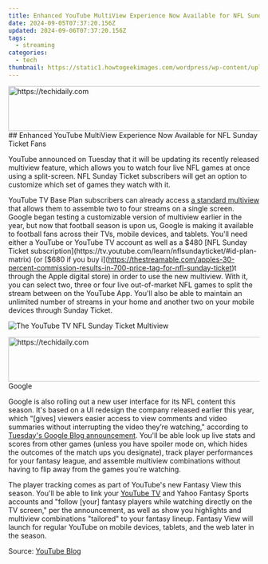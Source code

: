 ```yaml
---
title: Enhanced YouTube MultiView Experience Now Available for NFL Sunday Ticket Fans
date: 2024-09-05T07:37:20.156Z
updated: 2024-09-06T07:37:20.156Z
tags:
  - streaming
categories:
  - tech
thumbnail: https://static1.howtogeekimages.com/wordpress/wp-content/uploads/2024/08/youtube-tv-logo-1.jpg
---
```


<!-- affiliate ads begin -->
<a href="https://electronicx.pxf.io/c/5597632/1166360/14483" target="_top" id="1166360">
  <img src="//a.impactradius-go.com/display-ad/14483-1166360" border="0" alt="https://techidaily.com" width="728" height="90"/>
</a>
<img height="0" width="0" src="https://electronicx.pxf.io/i/5597632/1166360/14483" style="position:absolute;visibility:hidden;" border="0" />
<!-- affiliate ads end -->
## Enhanced YouTube MultiView Experience Now Available for NFL Sunday Ticket Fans

YouTube announced on Tuesday that it will be updating its recently released multiview feature, which allows you to watch four live NFL games at once using a split-screen. NFL Sunday Ticket subscribers will get an option to customize which set of games they watch with it.

 YouTube TV Base Plan subscribers can already access [a standard multiview](https://support.google.com/youtubetv/answer/13418774?hl=en) that allows them to assemble two to four streams on a single screen. Google began testing a customizable version of multiview earlier in the year, but now that football season is upon us, Google is making it available to football fans across their TVs, mobile devices, and tablets. You'll need either a YouTube or YouTube TV account as well as a $480 [NFL Sunday Ticket subscription](https://tv.youtube.com/learn/nflsundayticket/#id-plan-matrix) (or [$680 if you buy i](https://thestreamable.com/apples-30-percent-commission-results-in-700-price-tag-for-nfl-sunday-ticket)t through the Apple digital store) in order to use the new multiview. With it, you can select two, three or four live out-of-market NFL games to split the stream between on the YouTube App. You'll also be able to maintain an unlimited number of streams in your home and another two on your mobile devices through Sunday Ticket.

![The YouTube TV NFL Sunday Ticket Multiview](https://static1.howtogeekimages.com/wordpress/wp-content/uploads/2024/08/youtubetvnfl-second.jpg) 

<!-- affiliate ads begin -->
<a href="https://appsumo.8odi.net/c/5597632/2118320/7443" target="_top" id="2118320">
  <img src="//a.impactradius-go.com/display-ad/7443-2118320" border="0" alt="https://techidaily.com" width="728" height="90"/>
</a>
<img height="0" width="0" src="https://appsumo.8odi.net/i/5597632/2118320/7443" style="position:absolute;visibility:hidden;" border="0" />
<!-- affiliate ads end -->
Google

 Google is also rolling out a new user interface for its NFL content this season. It's based on a UI redesign the company released earlier this year, which "\[gives\] viewers easier access to view comments and video summaries without interrupting the video they’re watching," according to [Tuesday's Google Blog announcement](https://blog.youtube/news-and-events/latest-nfl-sunday-ticket-features/#:~:text=NFL%20Sunday%20Ticket%20subscribers%20will,NFL%20games%20via%20select%20stations.). You'll be able look up live stats and scores from other games (unless you have spoiler mode on, which hides the outcomes of the match ups you designate), track player performances for your fantasy league, and assemble multiview combinations without having to flip away from the games you're watching.

 The player tracking comes as part of YouTube's new Fantasy View this season. You'll be able to link your [YouTube TV](https://location-social.techidaily.com/in-2024-how-to-sharefake-location-on-whatsapp-for-realme-gt-3-drfone-by-drfone-virtual-android/) and Yahoo Fantasy Sports accounts and "follow \[your\] fantasy players while watching directly on the TV screen," per the announcement, as well as show you highlights and multiview combinations "tailored" to your fantasy lineup. Fantasy View will launch for regular YouTube on mobile devices, tablets, and the web later in the season.

 Source: [YouTube Blog](https://blog.youtube/news-and-events/latest-nfl-sunday-ticket-features)

<ins class="adsbygoogle"
     style="display:block"
     data-ad-format="autorelaxed"
     data-ad-client="ca-pub-7571918770474297"
     data-ad-slot="1223367746"></ins>



<ins class="adsbygoogle"
     style="display:block"
     data-ad-client="ca-pub-7571918770474297"
     data-ad-slot="8358498916"
     data-ad-format="auto"
     data-full-width-responsive="true"></ins>


